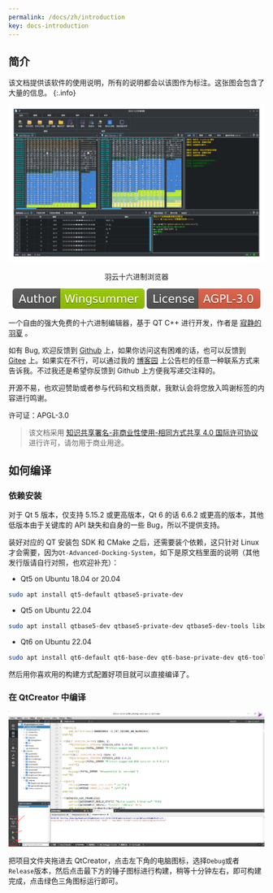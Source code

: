 ```yaml
---
permalink: /docs/zh/introduction
key: docs-introduction
---
```


## 简介

该文档提供该软件的使用说明，所有的说明都会以该图作为标注。这张图会包含了大量的信息。
{:.info}

<p align="center">
<img alt="软件截图" src="/assets/images/screenshot.png" />
<p align="center">羽云十六进制浏览器</p>
</p>

<p align="center">
<img alt="wingsummer" src="/assets/images/authorband.svg" />
<img alt="AGPL-v3.0" src="/assets/images/licenseband.svg" />
</p>

一个自由的强大免费的十六进制编辑器，基于 QT C++ 进行开发，作者是 [寂静的羽夏](https://www.cnblogs.com/wingsummer) 。

如有 Bug, 欢迎反馈到 [Github](https://github.com/Wing-summer/WingHexExplorer2/issues) 上，如果你访问这有困难的话，也可以反馈到 [Gitee](https://gitee.com/wing-cloud/WingHexExplorer2/issues) 上。如果实在不行，可以通过我的 [博客园](https://www.cnblogs.com/wingsummer) 上公告栏的任意一种联系方式来告诉我。不过我还是希望你反馈到 Github 上方便我写递交注释的。

开源不易，也欢迎赞助或者参与代码和文档贡献，我默认会将您放入鸣谢标签的内容进行鸣谢。

许可证：APGL-3.0

> 该文档采用 [知识共享署名-非商业性使用-相同方式共享 4.0 国际许可协议](http://creativecommons.org/licenses/by-nc-sa/4.0/) 进行许可，请勿用于商业用途。

## 如何编译

### 依赖安装

对于 Qt 5 版本，仅支持 5.15.2 或更高版本，Qt 6 的话 6.6.2 或更高的版本，其他低版本由于关键库的 API 缺失和自身的一些 Bug，所以不提供支持。

装好对应的 QT 安装包 SDK 和 CMake 之后，还需要装个依赖，这只针对 Linux 才会需要，因为`Qt-Advanced-Docking-System`，如下是原文档里面的说明（其他发行版请自行对照，也欢迎补充）：

- Qt5 on Ubuntu 18.04 or 20.04

```bash
sudo apt install qt5-default qtbase5-private-dev
```

- Qt5 on Ubuntu 22.04

```bash
sudo apt install qtbase5-dev qtbase5-private-dev qtbase5-dev-tools libqt5svg5 libqt5qml5 qtdeclarative5-dev
```

- Qt6 on Ubuntu 22.04

```bash
sudo apt install qt6-default qt6-base-dev qt6-base-private-dev qt6-tools-dev libqt6svg6 qt6-qtdeclarative
```

然后用你喜欢用的构建方式配置好项目就可以直接编译了。

### 在 QtCreator 中编译

![image-20241009012251972](/assets/markdown-pic/introduction/image-20241009012251972.png)

把项目文件夹拖进去 QtCreator，点击左下角的电脑图标，选择`Debug`或者`Release`版本，然后点击最下方的锤子图标进行构建，稍等十分钟左右，即可构建完成，点击绿色三角图标运行即可。
